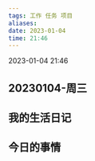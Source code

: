 ```yaml
---
tags: 工作 任务 项目
aliases:  
date: 2023-01-04
time: 21:46
---
```

2023-01-04
21:46

## 20230104-周三

## 我的生活日记

## 今日的事情